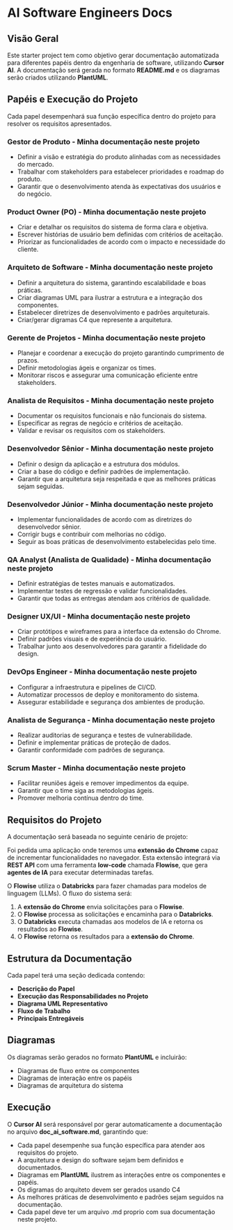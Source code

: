# AI Software Engineers Docs

## Visão Geral

Este starter project tem como objetivo gerar documentação automatizada para diferentes papéis dentro da engenharia de software, utilizando **Cursor AI**. A documentação será gerada no formato **README.md** e os diagramas serão criados utilizando **PlantUML**. 

## Papéis e Execução do Projeto

Cada papel desempenhará sua função específica dentro do projeto para resolver os requisitos apresentados.

### **Gestor de Produto** - Minha documentação neste projeto
- Definir a visão e estratégia do produto alinhadas com as necessidades do mercado.
- Trabalhar com stakeholders para estabelecer prioridades e roadmap do produto.
- Garantir que o desenvolvimento atenda às expectativas dos usuários e do negócio.

### **Product Owner (PO)** - Minha documentação neste projeto
- Criar e detalhar os requisitos do sistema de forma clara e objetiva.
- Escrever histórias de usuário bem definidas com critérios de aceitação.
- Priorizar as funcionalidades de acordo com o impacto e necessidade do cliente.

### **Arquiteto de Software**  - Minha documentação neste projeto
- Definir a arquitetura do sistema, garantindo escalabilidade e boas práticas.
- Criar diagramas UML para ilustrar a estrutura e a integração dos componentes.
- Estabelecer diretrizes de desenvolvimento e padrões arquiteturais.
- Criar/gerar digramas C4 que represente a arquitetura.

### **Gerente de Projetos** - Minha documentação neste projeto
- Planejar e coordenar a execução do projeto garantindo cumprimento de prazos.
- Definir metodologias ágeis e organizar os times.
- Monitorar riscos e assegurar uma comunicação eficiente entre stakeholders.

### **Analista de Requisitos** - Minha documentação neste projeto
- Documentar os requisitos funcionais e não funcionais do sistema.
- Especificar as regras de negócio e critérios de aceitação.
- Validar e revisar os requisitos com os stakeholders.

### **Desenvolvedor Sênior** - Minha documentação neste projeto
- Definir o design da aplicação e a estrutura dos módulos.
- Criar a base do código e definir padrões de implementação.
- Garantir que a arquitetura seja respeitada e que as melhores práticas sejam seguidas.

### **Desenvolvedor Júnior** - Minha documentação neste projeto
- Implementar funcionalidades de acordo com as diretrizes do desenvolvedor sênior.
- Corrigir bugs e contribuir com melhorias no código.
- Seguir as boas práticas de desenvolvimento estabelecidas pelo time.

### **QA Analyst (Analista de Qualidade)** - Minha documentação neste projeto
- Definir estratégias de testes manuais e automatizados.
- Implementar testes de regressão e validar funcionalidades.
- Garantir que todas as entregas atendam aos critérios de qualidade.

### **Designer UX/UI**  - Minha documentação neste projeto
- Criar protótipos e wireframes para a interface da extensão do Chrome.
- Definir padrões visuais e de experiência do usuário.
- Trabalhar junto aos desenvolvedores para garantir a fidelidade do design.

### **DevOps Engineer** - Minha documentação neste projeto
- Configurar a infraestrutura e pipelines de CI/CD.
- Automatizar processos de deploy e monitoramento do sistema.
- Assegurar estabilidade e segurança dos ambientes de produção.

### **Analista de Segurança** - Minha documentação neste projeto
- Realizar auditorias de segurança e testes de vulnerabilidade.
- Definir e implementar práticas de proteção de dados.
- Garantir conformidade com padrões de segurança.

### **Scrum Master**  - Minha documentação neste projeto
- Facilitar reuniões ágeis e remover impedimentos da equipe.
- Garantir que o time siga as metodologias ágeis.
- Promover melhoria contínua dentro do time.

## Requisitos do Projeto

A documentação será baseada no seguinte cenário de projeto:

Foi pedida uma aplicação onde teremos uma **extensão do Chrome** capaz de incrementar funcionalidades no navegador. Esta extensão integrará via **REST API** com uma ferramenta **low-code** chamada **Flowise**, que gera **agentes de IA** para executar determinadas tarefas.

O **Flowise** utiliza o **Databricks** para fazer chamadas para modelos de linguagem (LLMs). O fluxo do sistema será:

1. A **extensão do Chrome** envia solicitações para o **Flowise**.
2. O **Flowise** processa as solicitações e encaminha para o **Databricks**.
3. O **Databricks** executa chamadas aos modelos de IA e retorna os resultados ao **Flowise**.
4. O **Flowise** retorna os resultados para a **extensão do Chrome**.

## Estrutura da Documentação

Cada papel terá uma seção dedicada contendo:

- **Descrição do Papel**
- **Execução das Responsabilidades no Projeto**
- **Diagrama UML Representativo**
- **Fluxo de Trabalho**
- **Principais Entregáveis**

## Diagramas

Os diagramas serão gerados no formato **PlantUML** e incluirão:

- Diagramas de fluxo entre os componentes
- Diagramas de interação entre os papéis
- Diagramas de arquitetura do sistema

## Execução

O **Cursor AI** será responsável por gerar automaticamente a documentação no arquivo **doc_ai_software.md**, garantindo que:

- Cada papel desempenhe sua função específica para atender aos requisitos do projeto.
- A arquitetura e design do software sejam bem definidos e documentados.
- Diagramas em **PlantUML** ilustrem as interações entre os componentes e papéis.
- Os digramas do arquiteto devem ser gerados usando C4
- As melhores práticas de desenvolvimento e padrões sejam seguidos na documentação.
- Cada papel deve ter um arquivo .md proprio com sua documentação neste projeto.




